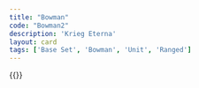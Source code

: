 ```yaml
---
title: "Bowman"
code: "Bowman2"
description: 'Krieg Eterna'
layout: card
tags: ['Base Set', 'Bowman', 'Unit', 'Ranged']
---
```

{{<card-detail-page title="Bowman2" artwork="The victory of the crossbow shooter by Auguste Serrure (1870)" />}}
